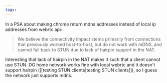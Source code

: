 ```yaml
---
tags:
---
```


In a PSA about making chrome return mdns addresses instead of local ip addresses from webrtc api:

>We believe the connectivity impact stems primarily from connections that previously worked host-to-host, but do not work with mDNS, and cannot fall back to STUN due to lack of hairpin support in the NAT.

Interesting that lack of hairpin in the NAT makes it such that a client cannot use STUN. DG home network works fine with local webrtc and it doesn't support hairpin ([[testing STUN clients|testing STUN clients]]), so I guess the network just supports mdns.